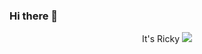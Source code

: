 ### Hi there 👋
<p align="center">
  It's Ricky
  <img src="https://media.giphy.com/media/A06UFEx8jxEwU/giphy.gif">
  
</p>
<!--
**Lovaniainaricky/Lovaniainaricky** is a ✨ _special_ ✨ repository because its `README.md` (this file) appears on your GitHub profile.

Here are some ideas to get you started:

- 🔭 I’m currently working on php
- 🌱 I’m currently learning symfony Framework
- 👯 I’m looking to collaborate on symfony Framework
- 🤔 I’m looking for help with ...
- 💬 Ask me about All
- 📫 How to reach me: rickylovaniainarajhonson@gmail.com
- 😄 Pronouns: ...
- ⚡ Fun fact: 
-->
